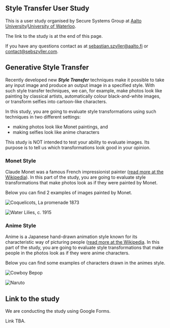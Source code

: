 ## Style Transfer User Study

This is a user study organised by Secure Systems Group at [Aalto University](https://ssg.aalto.fi)/[University of Waterloo](https://crysp.uwaterloo.ca/research/SSG/).

The link to the study is at the end of this page.

If you have any questions contact as at sebastian.szyller@aalto.fi or contact@sebszyller.com.

## Generative Style Transfer

Recently developed new _**Style Transfer**_ techniques make it possible to take any input image and produce an output image in a specified style. With such style transfer techniques, we can, for example, make photos look like painting by classical artists, automatically colour black-and-white images, or transform selfies into cartoon-like characters.

In this study, you are going to evaluate style transformations using such techniques in two different settings:
- making photos look like Monet paintings, and
- making selfies look like anime characters

This study is NOT intended to test your ability to evaluate images. Its purpose is to tell us which transformations look good in your opinion.

### Monet Style

Claude Monet was a famous French impressionist painter ([read more at the Wikipedia](https://en.wikipedia.org/wiki/Claude_Monet)).
In this part of the study, you are going to evaluate style transformations that make photos look as if they were painted by Monet.

Below you can find 2 examples of images painted by Monet.

![Coquelicots, La promenade 1873](https://upload.wikimedia.org/wikipedia/commons/2/29/Claude_Monet_037.jpg "Coquelicots, La promenade 1873")

![Water Lilies, c. 1915](https://upload.wikimedia.org/wikipedia/commons/3/37/Monet_-_Seerosen5.jpg "Water Lilies, c. 1915")

### Anime Style

Anime is a Japanese hand-drawn animation style known for its characteristic way of picturing people ([read more at the Wikipedia](https://en.wikipedia.org/wiki/Anime).
In this part of the study, you are going to evaluate style transformations that make people in the photos look as if they were anime characters.

Below you can find some examples of characters drawn in the animes style.

![Cowboy Bepop](https://media.comicbook.com/2018/04/cowboy-bebop-1101537.jpeg "Cowboy Bepop")

![Naruto](https://miro.medium.com/max/1124/1*_YJT3Jed6sDDgpYeLeoqpQ.png "Naruto")

## Link to the study

We are conducting the study using Google Forms.

Link TBA.
